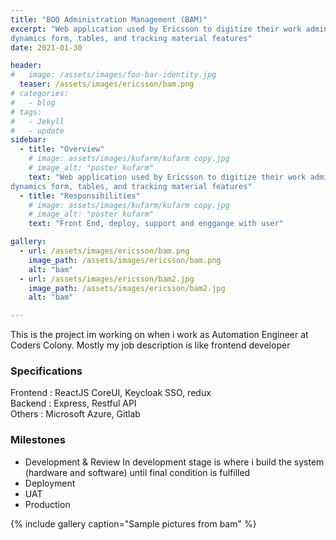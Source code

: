 ```yaml
---
title: "BOQ Administration Management (BAM)"
excerpt: "Web application used by Ericsson to digitize their work administration. It has flow,
dynamics form, tables, and tracking material features"
date: 2021-01-30

header:
#   image: /assets/images/foo-bar-identity.jpg
  teaser: /assets/images/ericsson/bam.png
# categories:
#   - blog
# tags:
#   - Jekyll
#   - update
sidebar:
  - title: "Overview"
    # image: assets/images/kufarm/kufarm copy.jpg
    # image_alt: "poster kufarm"
    text: "Web application used by Ericsson to digitize their work administration. It has flow,
dynamics form, tables, and tracking material features"
  - title: "Responsibilities"
    # image: assets/images/kufarm/kufarm copy.jpg
    # image_alt: "poster kufarm"
    text: "Front End, deploy, support and enggange with user"

gallery:
  - url: /assets/images/ericsson/bam.png
    image_path: /assets/images/ericsson/bam.png
    alt: "bam"
  - url: /assets/images/ericsson/bam2.jpg
    image_path: /assets/images/ericsson/bam2.jpg
    alt: "bam"

---
```


This is the project im working on when i work as Automation Engineer at Coders Colony. Mostly my job description is like frontend developer

### Specifications
Frontend : ReactJS CoreUI, Keycloak SSO, redux  
Backend : Express, Restful API  
Others : Microsoft Azure, Gitlab  

### Milestones
- Development & Review
In development stage is where i build the system (hardware and software) until final
condition is fulfilled
- Deployment
- UAT
- Production

{% include gallery caption="Sample pictures from bam" %}
